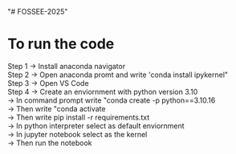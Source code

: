 "# FOSSEE-2025" 

# To run the code
Step 1 -> Install anaconda navigator <br>
Step 2 -> Open anaconda promt and write 'conda install ipykernel" <br>
Step 3 -> Open VS Code <br>
Step 4 -> Create an enviornment with python version 3.10 <br>
            -> In command prompt write "conda create -p <env-name> python==3.10.16 <br>
            -> Then write "conda activate <env-name> <br>
            -> Then write pip install -r requirements.txt <br>
            -> In python interpreter select <env-name> as default enviornment <br>
            -> In jupyter notebook select <env-name> as the kernel <br>
            -> Then run the notebook <br>